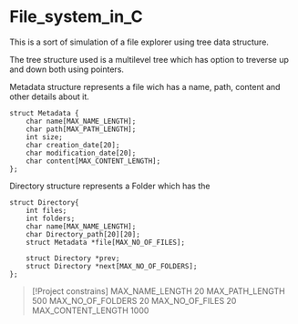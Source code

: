 # File_system_in_C

This is a sort of simulation of a file explorer using tree data structure.

The tree structure used is a multilevel tree which has option to treverse up and down both using pointers.

Metadata structure represents a file wich has a name, path, content and other details about it.
```
struct Metadata {
    char name[MAX_NAME_LENGTH];
    char path[MAX_PATH_LENGTH];
    int size;
    char creation_date[20];
    char modification_date[20];
    char content[MAX_CONTENT_LENGTH];
};
```

Directory structure represents a Folder which has the 
```
struct Directory{
    int files;
    int folders;
    char name[MAX_NAME_LENGTH];
    char Directory_path[20][20];
    struct Metadata *file[MAX_NO_OF_FILES];

    struct Directory *prev;
    struct Directory *next[MAX_NO_OF_FOLDERS];
};
```

>[!Project constrains]
> MAX_NAME_LENGTH 20
> MAX_PATH_LENGTH 500
> MAX_NO_OF_FOLDERS 20
> MAX_NO_OF_FILES 20
> MAX_CONTENT_LENGTH 1000
